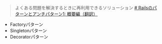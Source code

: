 >よくある問題を解決するときに再利用できるソリューション
>[# Railsのパターンとアンチパターン1: 概要編（翻訳）](https://techracho.bpsinc.jp/hachi8833/2021_01_04/101446#:~:text=%E3%82%88%E3%81%8F%E3%81%82%E3%82%8B%E5%95%8F%E9%A1%8C%E3%82%92%E8%A7%A3%E6%B1%BA%E3%81%99%E3%82%8B%E3%81%A8%E3%81%8D%E3%81%AB%E5%86%8D%E5%88%A9%E7%94%A8%E3%81%A7%E3%81%8D%E3%82%8B%E3%82%BD%E3%83%AA%E3%83%A5%E3%83%BC%E3%82%B7%E3%83%A7%E3%83%B3)

- Factoryパターン
- Singletonパターン
- Decoratorパターン